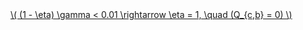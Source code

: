 <a href="/eco2_guide_center/1.%20ECO2%20Logic%20Guide/Hee1_Equation_List.html" class="equation-link" target="_blank" rel="noopener noreferrer">
  \( (1 - \eta) \gamma < 0.01 \rightarrow \eta = 1, \quad (Q_{c,b} = 0) \) 
</a>

